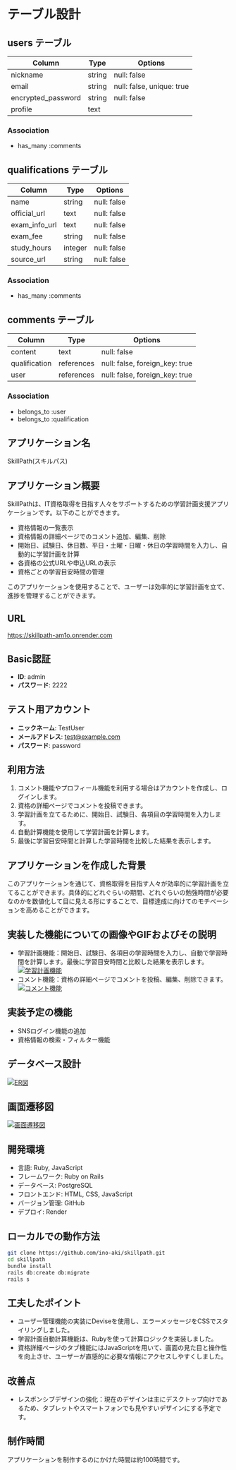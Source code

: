 # テーブル設計

## users テーブル

| Column             | Type   | Options     |
| ------------------ | ------ | ----------- |
| nickname           | string | null: false |
| email              | string | null: false, unique: true |
| encrypted_password | string | null: false |
| profile            | text   |

### Association

- has_many :comments

## qualifications テーブル

| Column        | Type      | Options     |
| ------------- | --------- | ----------- |
| name          | string    | null: false |
| official_url  | text      | null: false |
| exam_info_url | text      | null: false |
| exam_fee      | string    | null: false |
| study_hours   | integer   | null: false |
| source_url    | string    | null: false |

### Association

- has_many :comments

## comments テーブル

| Column        | Type       | Options     |
| ------------- | ---------- | ----------- |
| content       | text       | null: false |
| qualification | references | null: false, foreign_key: true |
| user          | references | null: false, foreign_key: true |

### Association

- belongs_to :user
- belongs_to :qualification

## アプリケーション名
SkillPath(スキルパス)

## アプリケーション概要
SkillPathは、IT資格取得を目指す人々をサポートするための学習計画支援アプリケーションです。以下のことができます。

- 資格情報の一覧表示
- 資格情報の詳細ページでのコメント追加、編集、削除
- 開始日、試験日、休日数、平日・土曜・日曜・休日の学習時間を入力し、自動的に学習計画を計算
- 各資格の公式URLや申込URLの表示
- 資格ごとの学習目安時間の管理

このアプリケーションを使用することで、ユーザーは効率的に学習計画を立て、進捗を管理することができます。

## URL
https://skillpath-am1o.onrender.com

## Basic認証

- **ID**: admin
- **パスワード**: 2222

## テスト用アカウント

- **ニックネーム**: TestUser
- **メールアドレス**: test@example.com
- **パスワード**: password

## 利用方法
1. コメント機能やプロフィール機能を利用する場合はアカウントを作成し、ログインします。
2. 資格の詳細ページでコメントを投稿できます。
3. 学習計画を立てるために、開始日、試験日、各項目の学習時間を入力します。
4. 自動計算機能を使用して学習計画を計算します。
5. 最後に学習目安時間と計算した学習時間を比較した結果を表示します。

## アプリケーションを作成した背景
このアプリケーションを通じて、資格取得を目指す人々が効率的に学習計画を立てることができます。具体的にどれぐらいの期間、どれぐらいの勉強時間が必要なのかを数値化して目に見える形にすることで、目標達成に向けてのモチベーションを高めることができます。

## 実装した機能についての画像やGIFおよびその説明
- 学習計画機能：開始日、試験日、各項目の学習時間を入力し、自動で学習時間を計算します。最後に学習目安時間と比較した結果を表示します。
[![学習計画機能](https://i.gyazo.com/7a467cfdd0974ed998ed604942383f38.gif)](https://gyazo.com/7a467cfdd0974ed998ed604942383f38)
- コメント機能：資格の詳細ページでコメントを投稿、編集、削除できます。
[![コメント機能](https://i.gyazo.com/1a8ba747f592de55588536b054a8b7a5.gif)](https://gyazo.com/1a8ba747f592de55588536b054a8b7a5)

## 実装予定の機能
- SNSログイン機能の追加
- 資格情報の検索・フィルター機能

## データベース設計
[![ER図](https://i.gyazo.com/0503f1f2b386ffc1a1b0d85c0562eb8d.png)](https://gyazo.com/0503f1f2b386ffc1a1b0d85c0562eb8d)

## 画面遷移図
[![画面遷移図](https://i.gyazo.com/0e4cb69e8b12f036839aea2d48e55d61.png)](https://gyazo.com/0e4cb69e8b12f036839aea2d48e55d61)

## 開発環境
- 言語: Ruby, JavaScript
- フレームワーク: Ruby on Rails
- データベース: PostgreSQL
- フロントエンド: HTML, CSS, JavaScript
- バージョン管理: GitHub
- デプロイ: Render

## ローカルでの動作方法
```sh
git clone https://github.com/ino-aki/skillpath.git
cd skillpath
bundle install
rails db:create db:migrate
rails s
```

## 工夫したポイント
- ユーザー管理機能の実装にDeviseを使用し、エラーメッセージをCSSでスタイリングしました。
- 学習計画自動計算機能は、Rubyを使って計算ロジックを実装しました。
- 資格詳細ページのタブ機能にはJavaScriptを用いて、画面の見た目と操作性を向上させ、ユーザーが直感的に必要な情報にアクセスしやすくしました。
## 改善点
- レスポンシブデザインの強化：現在のデザインは主にデスクトップ向けであるため、タブレットやスマートフォンでも見やすいデザインにする予定です。

## 制作時間
アプリケーションを制作するのにかけた時間は約100時間です。
